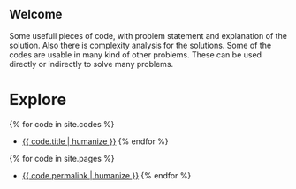 ## Welcome

Some usefull pieces of code, with problem statement and explanation of the solution. Also there is complexity analysis for the solutions. Some of the codes are usable in many kind of other problems. These can be used directly or indirectly to solve many problems.

# Explore

{% for code in site.codes %}
 - [{{ code.title | humanize }}]({{code.folder}}/README)
{% endfor %}

{% for code in site.pages %}
 - [{{ code.permalink | humanize }}](page.permalink)
{% endfor %}
